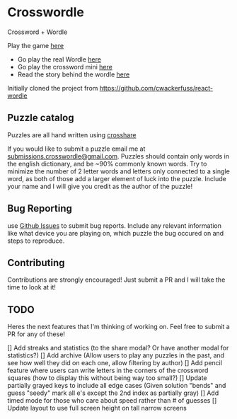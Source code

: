 # Crosswordle

Crossword + Wordle

Play the game [here](https://crosswordle.mekoppe.com)

- Go play the real Wordle [here](https://www.nytimes.com/games/wordle/index.html)
- Go play the crossword mini [here](https://www.nytimes.com/crosswords/game/mini)
- Read the story behind the wordle [here](https://www.nytimes.com/2022/01/03/technology/wordle-word-game-creator.html)

Initially cloned the project from https://github.com/cwackerfuss/react-wordle

## Puzzle catalog

Puzzles are all hand written using [crosshare](https://crosshare.org)

If you would like to submit a puzzle email me at [submissions.crosswordle@gmail.com](mailto:submissions.crosswordle@gmail.com).
Puzzles should contain only words in the english dictionary, and be ~90% commonly known words.
Try to minimize the number of 2 letter words and letters only connected to a single word, as both of those add a larger element of luck into the puzzle.
Include your name and I will give you credit as the author of the puzzle!

## Bug Reporting

use [Github Issues](https://github.com/mmmewk/crosswordle/issues) to submit bug reports. Include any relevant information like what device you are playing on, which puzzle the bug occured on and steps to reproduce.

## Contributing

Contributions are strongly encouraged! Just submit a PR and I will take the time to look at it!

## TODO

Heres the next features that I'm thinking of working on. Feel free to submit a PR for any of these!

[] Add streaks and statistics (to the share modal? Or have another modal for statistics?)
[] Add archive (Allow users to play any puzzles in the past, and see how well they did on each one, allow filtering by author)
[] Add pencil feature where users can write letters in the corners of the crossword squares (how to display this without being way too small?)
[] Update partially grayed keys to include all edge cases (Given solution "bends" and guess "seedy" mark all e's except the 2nd index as partially gray)
[] Add timed mode for those who care about speed rather than # of guesses 
[] Update layout to use full screen height on tall narrow screens
